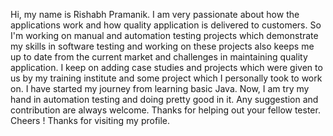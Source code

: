Hi, my name is Rishabh Pramanik. I am very passionate about how the applications work and how quality application is delivered to customers. So I'm working on manual and automation testing projects which demonstrate my skills in software testing and working on these projects also keeps me up to date from the current market and challenges in maintaining quality application.
I keep on adding case studies and projects which were given to us by my training institute and some project which I personally took to work on. I have started my journey from learning basic Java. Now, I am try my hand in automation testing and doing pretty good in it.
Any suggestion and contribution are always welcome.
Thanks for helping out your fellow tester.
Cheers ! Thanks for visiting my profile.

<!---
rishabhpramanik/rishabhpramanik is a ✨ special ✨ repository because its `README.md` (this file) appears on your GitHub profile.
You can click the Preview link to take a look at your changes.
--->
